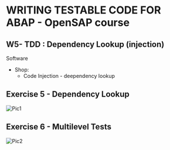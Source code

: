
# WRITING TESTABLE CODE FOR ABAP  - OpenSAP course
## W5- TDD : Dependency Lookup (injection) 

Software
* Shop: 
    * Code Injection - deependency lookup

## Exercise 5 - Dependency Lookup
![Pic1](https://github.com/davidvela/OS_WritingTestableABAPc/blob/master/week3/exercise5.JPG)

## Exercise 6 - Multilevel Tests
![Pic2](https://github.com/davidvela/OS_WritingTestableABAPc/blob/master/week3/exercise6.JPG)
